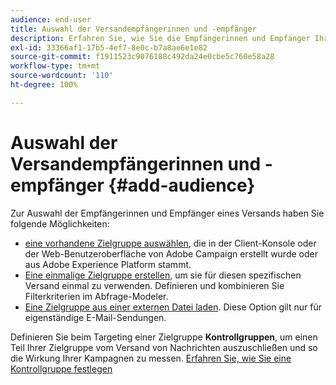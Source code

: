 ```yaml
---
audience: end-user
title: Auswahl der Versandempfängerinnen und -empfänger
description: Erfahren Sie, wie Sie die Empfängerinnen und Empfänger Ihrer Sendungen auswählen.
exl-id: 33366af1-17b5-4ef7-8e0c-b7a8ae6e1e82
source-git-commit: f1911523c9076188c492da24e0cbe5c760e58a28
workflow-type: tm+mt
source-wordcount: '110'
ht-degree: 100%

---
```


# Auswahl der Versandempfängerinnen und -empfänger {#add-audience}

Zur Auswahl der Empfängerinnen und Empfänger eines Versands haben Sie folgende Möglichkeiten:

* [eine vorhandene Zielgruppe auswählen](add-audience.md), die in der Client-Konsole oder der Web-Benutzeroberfläche von Adobe Campaign erstellt wurde oder aus Adobe Experience Platform stammt.
* [Eine einmalige Zielgruppe erstellen](one-time-audience.md), um sie für diesen spezifischen Versand einmal zu verwenden. Definieren und kombinieren Sie Filterkriterien im Abfrage-Modeler.
* [Eine Zielgruppe aus einer externen Datei laden](file-audience.md). Diese Option gilt nur für eigenständige E-Mail-Sendungen.

Definieren Sie beim Targeting einer Zielgruppe **Kontrollgruppen**, um einen Teil Ihrer Zielgruppe vom Versand von Nachrichten auszuschließen und so die Wirkung Ihrer Kampagnen zu messen. [Erfahren Sie, wie Sie eine Kontrollgruppe festlegen](control-group.md)